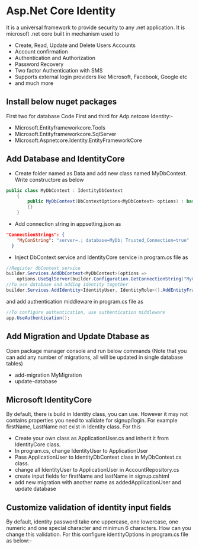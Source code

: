 # Asp.Net Core Identity

It is a universal framework to provide security to any .net application. It is microsoft .net core built in mechanism used to
* Create, Read, Update and Delete Users Accounts
* Account confirmation
* Authentication and Authorization
* Password Recovery
* Two factor Authentication with SMS
* Supports external login providers like Microsoft, Facebook, Google etc
* and much more


## Install below nuget packages
First two for database Code First and third for Adp.netcore Identity:-
* Microsoft.Entityframeworkcore.Tools
* Microsoft.Entityframeworkcore.SqlServer
* Microsoft.Aspnetcore.Identity.EntityFrameworkCore


## Add Database and IdentityCore
* Create folder named as Data and add new class named MyDbContext. Write constructore as below
```c#
public class MyDbContext : IdentityDbContext
    {
        public MyDbContext(DbContextOptions<MyDbContext> options) : base(options)
        {}
    }
```
* Add connection string in appsetting.json as 
```json
"ConnectionStrings": {
    "MyConString": "server=.; database=MyDb; Trusted_Connection=true"
  }
```
* Inject DbContext service and IdentityCore service in program.cs file as
```c#
//Register dbContext service
builder.Services.AddDbContext<MyDbContext>(options =>
    options.UseSqlServer(builder.Configuration.GetConnectionString("MyConString")));
//To use database and adding identity together
builder.Services.AddIdentity<IdentityUser, IdentityRole>().AddEntityFrameworkStores<MyDbContext>();
```
and add authentication middleware in program.cs file as
```c#
//To configure authentication, use authentication middleware
app.UseAuthentication();
```

## Add Migration and Update Dtabase as
Open package manager console and run below commands
(Note that you can add any number of migrations, all will be updated in single database tables)
* add-migration MyMigration
* update-database

## Microsoft IdentityCore
By default, there is build in Identity class, you can use. However it may not contains properties you need to validate for signup/login. For example firstName, LastName not exist in Identity class.
For this 
* Create your own class as ApplicationUser.cs and inherit it from IdentityCore class.
* In program.cs, change IdentityUser to ApplicationUser
* Pass ApplicationUser to IdentityDbContext class in MyDbContext.cs class. 
* change all IdentityUser to ApplicationUser in AccountRepository.cs
* create input fields for firstName and lastName in signup.cshtml
* add new migration with another name as addedApplicationUser and update database

## Customize validation of identity input fields
By default, identity password take one uppercase, one lowercase, one numeric and one special character and minimun 6 characters. How can you change this validation. For this configure identityOptions in program.cs file as below:-

